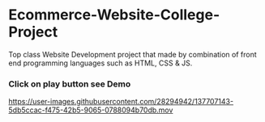 # Ecommerce-Website-College-Project
 Top class Website Development project that made by combination of front end programming languages such as HTML, CSS &amp; JS.

### Click on play button see Demo

https://user-images.githubusercontent.com/28294942/137707143-5db5ccac-f475-42b5-9065-0788094b70db.mov



